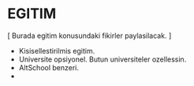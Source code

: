 # EGITIM

\[ Burada egitim konusundaki fikirler paylasilacak. \]
* Kisisellestirilmis egitim.
* Universite opsiyonel. Butun universiteler ozellessin.
* AltSchool benzeri.
* 
